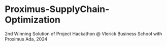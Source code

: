 # Proximus-SupplyChain-Optimization
2nd Winning Solution of Project Hackathon @ Vlerick Business School with Proximus Ada, 2024
